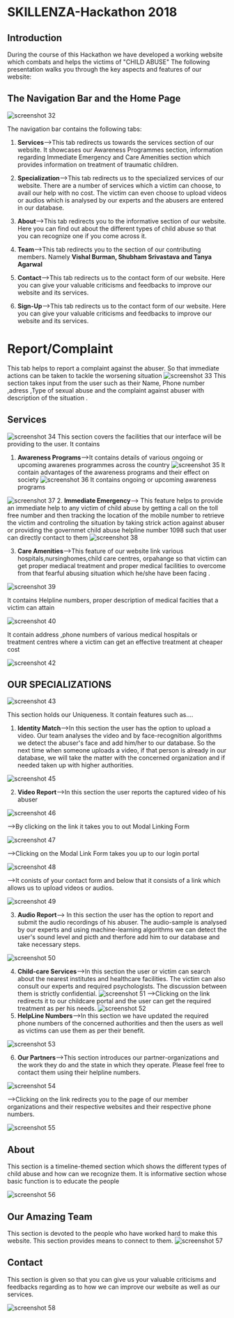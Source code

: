 # SKILLENZA-Hackathon 2018

## Introduction
	
During the course of this Hackathon we have developed a working website which combats and helps the victims of "CHILD ABUSE" The following presentation walks you through the key aspects and features of our website:

## The Navigation Bar and the Home Page

![screenshot 32](https://user-images.githubusercontent.com/19861874/35478697-90f0e604-040a-11e8-8897-505f7d6d1c21.png)

The navigation bar contains the following tabs:
1. **Services**-->This tab redirects us towards the services section of our website. It showcases our Awareness Programmes section, information regarding Immediate Emergency and Care Amenities section which provides information on treatment of traumatic children.


2. **Specialization**-->This tab redirects us to the specialized services of our website. There are a number of services which a victim can choose, to avail our help with no cost. The victim can even choose to upload videos or audios which is analysed by our experts and the abusers are entered in our database.

3. **About**-->This tab redirects you to the informative section of our website. Here you can find out about the different types of child abuse so that you can recognize one if you come across it.


4. **Team**-->This tab redirects you to the section of our contributing members. Namely **Vishal Burman, Shubham Srivastava and Tanya Agarwal**


5. **Contact**-->This tab redirects us to the contact form of our website. Here you can give your valuable criticisms and feedbacks to improve our website and its services.


6. **Sign-Up**-->This tab redirects us to the contact form of our website. Here you can give your valuable criticisms and feedbacks to improve our website and its services.


# Report/Complaint
This tab helps to report a complaint against the abuser. So that immediate actions can be taken to tackle the worsening situation 
![screenshot 33](https://user-images.githubusercontent.com/19861874/35478805-1cc4ce1e-040d-11e8-8937-8882930739ba.png)
This section takes input from the user such as their Name, Phone number ,adress ,Type of sexual abuse and the complaint against abuser with description of the situation .

## Services
![screenshot 34](https://user-images.githubusercontent.com/19861874/35478792-929a0b3c-040c-11e8-80f1-2b5f85e726ef.png)
This section covers the facilities that our interface will be providing to the user. It contains

1.	**Awareness Programs**-->It contains details of various ongoing or upcoming awarenes programmes across the country
![screenshot 35](https://user-images.githubusercontent.com/19861874/35478793-93276a36-040c-11e8-811c-4a1062d3468a.png)
It contain advantages of the awareness programs and their effect on society
![screenshot 36](https://user-images.githubusercontent.com/19861874/35478767-8b848638-040c-11e8-829b-d7562512cbb1.png)
It contains ongoing or upcoming awareness programs

![screenshot 37](https://user-images.githubusercontent.com/19861874/35478768-8bbffb82-040c-11e8-86ca-c4cbf2f8259f.png)
2. **Immediate Emergency**--> This feature helps to provide an immediate help to any victim of child abuse by getting a call on the toll free number and then tracking the location of the mobile number to retrieve the victim and controling the situation by taking strick action against abuser
or providing the governmet child abuse helpline number 1098 such that user can directly contact to them 
![screenshot 38](https://user-images.githubusercontent.com/19861874/35478769-8bfcecf4-040c-11e8-82c9-17705b445e67.png)

3. **Care Amenities**-->This feature of our website link various hospitals,nursinghomes,child care centres, orpahange so that victim can get proper mediacal treatment and proper medical facilities to overcome from that fearful abusing situation which he/she have been facing .

![screenshot 39](https://user-images.githubusercontent.com/19861874/35478770-8c3926a6-040c-11e8-837b-f71ce801aadc.png)

It contains Helpline numbers, proper description of medical facities that a victim can attain

![screenshot 40](https://user-images.githubusercontent.com/19861874/35478771-8c751f1c-040c-11e8-8e5f-f9dc8027f8ca.png)

It contain address ,phone numbers of various medical hospitals or treatment centres where a victim can get an effective treatment at cheaper cost

![screenshot 42](https://user-images.githubusercontent.com/19861874/35478772-8cb214f8-040c-11e8-9f66-97d15071e29b.png)

## OUR SPECIALIZATIONS

![screenshot 43](https://user-images.githubusercontent.com/19861874/35478773-8d0df1d8-040c-11e8-8747-a770d807b835.png)

This section holds our Uniqueness.
It contain features such as....

1.	**Identity Match**-->In this section the user has the option to upload a video. Our team analyses the video and by face-recognition algorithms we detect the abuser's face and add him/her to our database. So the next time when someone uploads a video, if that person is already in our database, we will take the matter with the concerned organization and if needed taken up with higher authorities.

![screenshot 45](https://user-images.githubusercontent.com/19861874/35478896-7f6ab9be-040f-11e8-9825-6ead67da5555.png)

2.	**Video Report**-->In this section the user reports the captured video of his abuser


![screenshot 46](https://user-images.githubusercontent.com/19861874/35478776-8e021074-040c-11e8-8dbd-c9f7d62ed011.png)

-->By clicking on the link it takes you to out Modal Linking Form

![screenshot 47](https://user-images.githubusercontent.com/19861874/35478898-7fe5cc4e-040f-11e8-9e98-c37f1060d4d1.png)

-->Clicking on the Modal Link Form takes you up to our login portal

![screenshot 48](https://user-images.githubusercontent.com/19861874/35478899-80225c54-040f-11e8-803e-390ee9f335ca.png)

-->It conists of your contact form and below that it consists of a link which allows us to upload videos or audios.

![screenshot 49](https://user-images.githubusercontent.com/19861874/35478900-805c1d40-040f-11e8-9f6c-ec56e08736c0.png)

3. **Audio Report**--> In this section the user has the option to report and submit the audio recordings of his abuser. The audio-sample is analysed by our experts and using machine-learning algorithms we can detect the user's sound level and picth and therfore add him to our database and take necessary steps.

![screenshot 50](https://user-images.githubusercontent.com/19861874/35478901-809632fa-040f-11e8-8e61-63ba8fa15c8c.png)

4. **Child-care Services**-->In this section the user or victim can search about the nearest institutes and healthcare facilities. The victim can also consult our experts and required psychologists. The discussion between them is strictly confidential.
![screenshot 51](https://user-images.githubusercontent.com/19861874/35478902-80d4ba7a-040f-11e8-8156-a88788ee5b18.png)
-->Clicking on the link redirects it to our childcare portal and the user can get the required treatment as per his needs.
![screenshot 52](https://user-images.githubusercontent.com/19861874/35478903-811073bc-040f-11e8-94aa-7f7a461edb6e.png)
5.	**HelpLine Numbers**-->In this section we have updated the required phone numbers of the concerned authorities and then the users as well as victims can use them as per their benefit.

![screenshot 53](https://user-images.githubusercontent.com/19861874/35478904-814f2f80-040f-11e8-9ba4-90277ef4ddf7.png)

6.	**Our Partners**-->This section introduces our partner-organizations and the work they do and the state in which they operate. 
Please feel free to contact them using their helpline numbers.

![screenshot 54](https://user-images.githubusercontent.com/19861874/35478905-81888d20-040f-11e8-8cd5-adbf3cc57d2d.png)

-->Clicking on the link redirects you to the page of our member organizations and their respective websites and their respective phone numbers.

![screenshot 55](https://user-images.githubusercontent.com/19861874/35478906-81d45b38-040f-11e8-813a-aeb137f1b188.png)

## About

This section is a timeline-themed section which shows the different types of child abuse and how can we recognize them. It is informative section whose basic function is to educate the people

![screenshot 56](https://user-images.githubusercontent.com/19861874/35478907-821079ba-040f-11e8-90f1-e2f937e0f6f9.png)

## Our Amazing Team

This section is devoted to the people who have worked hard to make this website. This section provides means to connect to them.
![screenshot 57](https://user-images.githubusercontent.com/19861874/35478908-824d2360-040f-11e8-9888-a18afd91eb36.png)

## Contact

This section is given so that you can give us your valuable criticisms and feedbacks regarding as to how we can improve our website as well as our services.

![screenshot 58](https://user-images.githubusercontent.com/19861874/35478909-828a3b24-040f-11e8-931d-de2bd7aa8780.png)































